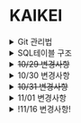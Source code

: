 # KAIKEI

<details>
<summary>Git 관리법</summary>
<div markdown="1">
<h3>master <-- Branch(Commit)</h3>

PPT참조

<h3>master --> Branch (Rebase) 하는법</h3>

Spring --> Window --> Show view --> other --> git Repositories 추가

git Repositories --> TeamSpring_src --> Branches --> Local --> (자신의 Branch ) --> Rebase
  --> Remote Tracking --> origin/master --> Rebase
</div>
</details>

<details>
<summary>SQL테이블 구조</summary>
<div markdown="1">
<img src="https://user-images.githubusercontent.com/54826450/67838268-41a95b80-fb34-11e9-84c8-2604f8c3e7ff.PNG">

SQL파일 Teamspring/구현에 있습니다.
</div>
</details>

<details>	
  <summary><del>10/29 변경사항</del></summary>
<div markdown="1">
  <h3>src -> main -> webapp -> WEB-INF -> spring -> root-context.xml userMapper밑에 추가</h3>
  
    <bean id="statementMapper" class="org.mybatis.spring.mapper.MapperFactoryBean">
       <property name="mapperInterface" value="com.ts.kaikei.dao.StatementDAO" />
       <property name="sqlSessionTemplate" ref="sqlSession" />
    </bean>
    
    <bean id="customerMapper" class="org.mybatis.spring.mapper.MapperFactoryBean">
       <property name="mapperInterface" value="com.ts.kaikei.dao.CustomerDAO" />
       <property name="sqlSessionTemplate" ref="sqlSession" />
    </bean>
    
    <bean id="accountMapper" class="org.mybatis.spring.mapper.MapperFactoryBean">
       <property name="mapperInterface" value="com.ts.kaikei.dao.AccountDAO" />
       <property name="sqlSessionTemplate" ref="sqlSession" />
    </bean>
    
    <bean id="companyMapper" class="org.mybatis.spring.mapper.MapperFactoryBean">
       <property name="mapperInterface" value="com.ts.kaikei.dao.CompanyDAO" />
       <property name="sqlSessionTemplate" ref="sqlSession" />
    </bean>

</div>
</details>

<details>
<summary>10/30 변경사항</summary>
<div markdown="1">
<h3>statement table 변경</h3>
date : varchar(8) --> date()
  
debetor : not null --> null
  
creditor : varchar --> integer
</div>
</details>

<details>
  <summary><del>10/31 변경사항</del></summary>
<div markdown="1">
  <h3>merge완료</h3>
  <h3>.gitignore 파일 추가</h3>
    target/

    root-context.xml
    pom.xml

</div>
</details>

<details>
<summary>11/01 변경사항</summary>
<div markdown="1">
<h3>company table 변경</h3>
state_cd --> auth_cd
</div>
</details>

<details>
<summary>!11/16 변경사항!</summary>
<div markdown="1">
<h3>1. 테마 자문받은 내용대로 수정하였습니다.</h3>
<h3>2. 세션 수정</h3>
	
  --> e.g) 회사코드 호출시
  
  --> <del>String company_cd = httpSession.getAttribute("company_cd").toString(); 으로 부르시면 됩니다.<del>
  
  --> String company_cd = (String)httpSession.getAttribute("company_cd"); 로 부르시면 됩니다.(TypeCast)
  
  현재 세션값
  
  	httpSession.setAttribute("id", getUserVO.getId()); // 로그인 user id
	
	httpSession.setAttribute("posit_cd", getUserVO.getPosit_cd()); // 직급 code
		
	httpSession.setAttribute("company_cd", getUserVO.getCompany_cd()); // 회사 code
	
<h3>3. 절대경로 /kaikei 제외</h3>

  --> Tomcat server.xml 마지막줄 변경
  
  --> Context docBase="KAIKEI" path="" reloadable="true" source="org.eclipse.jst.jee.server:KAIKEI"
  
</div>
</details>
